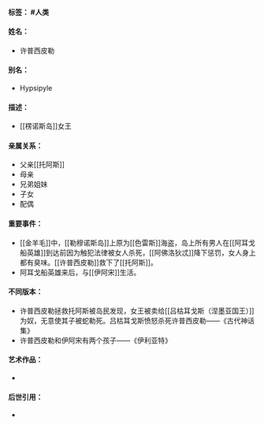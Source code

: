 #### 标签： #人类
#### 姓名：
- 许普西皮勒
#### 别名：
- Hypsipyle
#### 描述：
- [[楞诺斯岛]]女王
#### 亲属关系：
- 父亲[[托阿斯]]
- 母亲
- 兄弟姐妹
- 子女
- 配偶
#### 重要事件：
- [[金羊毛]]中，[[勒穆诺斯岛]]上原为[[色雷斯]]海盗，岛上所有男人在[[阿耳戈船英雄]]到达前因为触犯法律被女人杀死，[[阿佛洛狄忒]]降下惩罚，女人身上都有臭味。[[许普西皮勒]]救下了[[托阿斯]]。
- 阿耳戈船英雄来后，与[[伊阿宋]]生活。
#### 不同版本：
- 许普西皮勒拯救托阿斯被岛民发现，女王被卖给[[吕枯耳戈斯（涅墨亚国王）]]为奴，无意使其子被蛇勒死。吕枯耳戈斯愤怒杀死许普西皮勒——《古代神话集》
- 许普西皮勒和伊阿宋有两个孩子——《伊利亚特》
#### 艺术作品：
- 
#### 后世引用：
- 